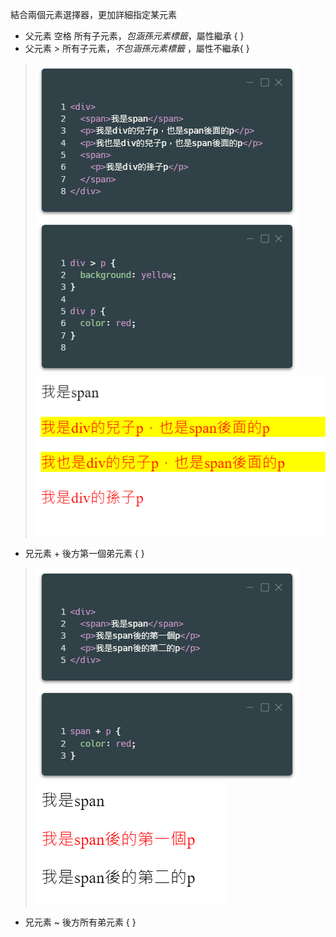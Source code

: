 結合兩個元素選擇器，更加詳細指定某元素
- 父元素 空格 所有子元素，*包涵孫元素標籤*，屬性繼承  { }
- 父元素 > 所有子元素，*不包涵孫元素標籤*  ，屬性不繼承{ }
> ![空格與>的範例html](img/0_GU0WJXrAuUa8X7X6.png)
> ![空格與>的範例CSS](img/0_BFM8n-B37fgLopsK.png)
> ![空格與>的範例輸出](img/0_Xp4mKnDhuzA5Zcef.png)
- 兄元素 + 後方第一個弟元素  { }
> ![+的範例html](img/0_5oPb7cM2bXAOFMdw.png)
> ![+的範例CSS](img/0_6fqknHZaJqz4Kgsg.png)
> ![+的範例輸出](img/0_DbZ8uLDTpiFEUQxz.png)
- 兄元素 ~ 後方所有弟元素  { }
